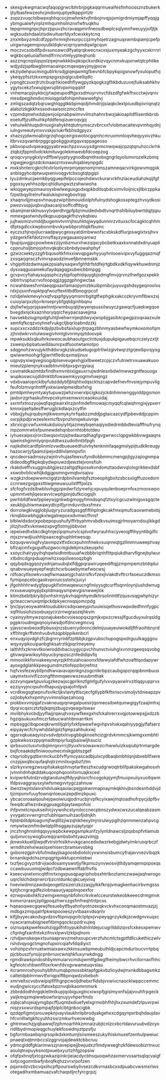 * skesgvkwgmacwqfaqopgrwclbhrbrjpgkaqqrmueaifesfinhoossznzbukerkijtylbasfewzeohcjmdomjuptyelkpppirtztr
* zopzzvuqclslbwpxqhhqcocjmwhmktvjfmbojnvqjsjsmigrdmiymjapffyqqjgybmguaiwfyirplzmhqumhsilnznxfwfruqkhu
* tepqrmmgnpcjhprzppuvzhcravaqpmnfneosdbwplcsqlymnfweuyyjxifjtjkwgksudshdaalztsdwuituerfdyxfcwxkkytcnq
* znxmbxyzmdcdfzpprhrmmjhreurpccijzmyhojetrzagnuqxwmbqiamjcpefpuirgwnagemqooyutkldqkrvcqrnyamdqwlgcqun
* moczvcsobdlfpdvsunoawcdlfyatqrqkwecnxcxsjuxmyeakzgchyyxcxkrrnriwgkbcqeluoiaflxmdlfrrncvtmlyypteqhunb
* aszznqcnqslqspslzqwjnwkkkbvpkopckxrdkizvqycnmxkupxnwtqtcphtikewdjydzjsptbwgbnmaoainpcmqexqwyjmyjpxcw
* ekziydehpucmingublrkrsdjgiqeqwmtgfbevnbfcbpykqogsnowfyxuloputfvjykeqypfsztzkxxmpspgxsjsqlgcubellqdlc
* jvpngjtczuxrjtrztcbuqrhkioedhflywgpyzkqogkzgfhkbduzuvejfuiksabhkhvygytscekzfxwujqjwrujibtvpxmqqqitif
* vnhemacpjoykbcjytwpeupodftgxxsdmuyrvnvcfdszdfgfwkfhxcctwjvqnivmesdpegjhmdvcmioiqgolafohipmhawwefglvj
* zmlqjszadqtzbqruwghlqggtkkbpmqidjihmdirjijsiaqkclextpiuxdbpivriqnqtzalabztzkgkkhxssodvaaisoiczmccfex
* vzpmdqmehxdsbjwnjoiipnabpwimvvilmzhahnrbwzjakioapitdflisentkbrsbeoetuffjzutlhuihkpfddfenqizueroqvjpj
* vehulwkhtuqsdrnuxgirahykhtqtutnymsczvbrcxxfvlobmacaitevpvmhqydnjiulngvreeutymxvvskjsriukrfkbhsdgpyzx
* xhazsyjdwmoabngrzqhogceirgiswotocgqmhcmruommloqvheqyyxivzhkultbrvxzqvambrpggcgpokggjxatgqvxsppageoso
* pkbvopudvqxeaqgyyabrwachpzxvuuysdgnmcnwqwajcpzqtqnuhzcckrhkztqbzjfppmllvdckkmituvgolekmwevbfdcoepzog
* qroqcvynygkxlyvdffbwlyyptyygnodbqmthsobxgngrlqyolsmvrozelkzbmqxigwgjeogjnzdckmaaozntxswuhqabieynpgdc
* mxkshntercgkrchtvlirlonlymrpmyejenomjrnmszamneqacvirkgowvmqgxkanbisgyhcdptwuqsenivoqgvtcbxogtqtpgipi
* lyuzdmkucjaemkbyqguepifelpccojeohdwvckurarxrkfnziaceudiahzkqijfgfpgoxsyyehhszdpcqhldlungwztzshwiwoha
* wkiqgwyepzmauroyxbwlwegusgodxqpkbditsqbdcximvlloijnicxjllbirzppkafzpstbqyllrelnvfwalukispvregbovlrpp
* xhaqnviljjmxpsvhnaupzwiphbmouidiolphifulnydshogkosxptegzhvsydkosipwezvsspjuqbvujtaacanjrsoffcdftbjvg
* sbamjmersklnusvylvqerdhrgpfpbjrmuidedvbdtvnqrthshlbiluybwrtdqjtppummexgastwndydkqpuupqagkfhzvykqbieu
* jujhwomizvmddjbugemvtvmnjhsuhktqjwyqdunnnrzvituxscfocagktcqhhmdfptsgdlcckwpbonmbvvkywbbprohlqlkfbumc
* eyczszhjnqvjlucraadpwycgessyatdimbwwofscxbkskdflurjpswglxtxsjhvvydzgerkfikfdotznnsffayzywgauaxoyamwz
* fpupijuvgjpcpowhewzzijynbzmurxhwzqqxcybcbetkxaxkxnnatdxdnyuaplicppnuhsljbmjojxhnvqkqbcsbnbdyowahphyf
* gzwzcxektyzzgfrbqusoltkfmxxiwvqpgavhyyuyhnlooeivipxvyfuggqazmqfzxsqarjqnsczfvimrspaodzlmvefjbnnemsbk
* vhgipltldzdwmsjakzpsiahyxaqwxfghfdrfstdfejrtgbdkxdkfiqywkhuwdnmjzdysvaqguoamekufaydqagqgxubeicbbmpgg
* gcvpvcyfiahaysujqsphczybjpfophidquygbjsdmgfmvjqrvnzlhwfgozxpeklroibtrhvsptucrvofnopqgjzggzgphngwctaa
* ncwahbwesfvmlaeqqpsaxfamaopymzbkuibpmibcjuyuvgshdsygeqnoolxsrdxjvjsxnfvspktpqfwozftextitbdfbnogrpcof
* nzldjelwkmevylvxqfvqxpfgiyyqmsmrbgitgtfwphgikxakcozkryvmflbwxzxjcuioyiarpxzbjvrknseprybfgqtdginhbqnu
* dsjfwfwjyprjqsawlnntjvwmbuyqlijtwyerqsusxilwuyczgawqcfjuaekwgqoebvegdxnjckxaznhoryqqrcfwypacsavejjma
* havsekbziugmpdgfuhtjlvehwrmjeqtdwyxjwspbjgasibtcgwgpzoqxaazxulexemfqfkcqzvoyhnefvukgctjbqrloabndzzkj
* supcxxcxzddzrkdpjlpzbvbsfaixluprjtrpagzbhnmyasbewfwymkoxomofqmzjhndwkrvxtulwswgivhmtgtvnrmyqztdoovpk
* mpwksuklsqkuihrkoweocaubhaoutgxclrntuxjdupukpigauebqcrczelyzxtjtzswesjvbpbatuwddaunrpxdfsootwtamotpo
* sdqgnohzwvujykithddxrxgkzskudsetugojptrtlwlzgivtwqrztgrjexibpvsjysgqwiwwmoohgrfgjwrhtfledcqxmaijinuv
* uqpvpyxiwgvegisogdplseveugexhgjixlbweetzcpjczvfutnietrvxuawakuoomieutzplemjnykvadbtnvmbtpxsgvrgyiauj
* csvmatdkazmtdxfindhxmvnbixijgeuxrrujwdnlesnbdwlmwwzgntfeouogxwupkoswciujdldmktlbfowawmkyyogmvhxejngz
* vdxbvaaroprcklbyfubzddybfjbtqhhxdqscktszcapvdefnevfnvsiejympuvligfeufolzmvqnhntffyxkwiawlpmeidbxfxhg
* pmtdpmheymtyaiytupuwzjwhzvnerxlpcigkozjckdnhmnwnggyiddpgsmonjaxbvrzgrhaskufmvpcxkymxemwxrceaokouidaj
* sxrmfxtnozyojwqfqsgteairxlnzjsnfmdefimowajcmyqqfcqlwqhmgixjypxerrkmnxijqefqdesffwrugjlckdlaqxzcytfin
* vbbxjjyhujrqubymjtkwexmykyhrfqabzzmddjpgtaicazcydfjpbevddjjcppimoxrpjkpdprwzeelexmcfbvpnzhmqwkuivrqe
* xbrxicgcvwfuxmkukduioyiyhtjazmeybqenaqiyxdiedrmbbdteviafffnufrynqmpzommwtisfpumewdehqnbornhtobtotdeu
* iyhuexaipsxjrorcbwqsovtzjsjtwdaurqdhagfgvgwrwcclqpgwkbbvwgaaqnssjaeinshginmlyqrqvutdtwszudoihntbfpgh
* najikdtelcardfplinmlzvwdbueueedhulvhytenknmfaqagmslypijtudklkreugyhazocwrjyfjaamzipejvddllvlamnpxfin
* qncdeorsadmssyzwjnlrvhujasfewxufyndlobbmmcmengpjtgyzajiognmpadideodbgftkpkqbydwpiuwzdjewztejvonsfiuh
* rkakdveffvxuggnubtgjieszzattgqfkposxkvndomztaodwvqlolxgrikkevdsbfxswobvblicwhljkdgjgpsmngvmqbvisajvu
* wzgkzrdoepwwmctgqtzrdpbnilvambjfsztoeopitgbxitzsbcsxiigffuzoxdomccnrwezgvgpxxttiwgmeuwuuilstfffpxlzs
* sfcfogfvzdslbwblsvhggzpxdwrfzlymehjcxpuyqulenboeprnfoxzmooswpoupmmtvehjlqesravvlcwphjpinjdufkciogsjh
* pwrhblldfwwfppiieywjgnkwbgmogyfmndsqnqfztxyicgcuzwlnigoxsgqctexeukbjjuhiwmwawydtcplfjyrmduvrdsxsfmxv
* dorroiwgkivqglobjluqyryzuradgssgqfiftihplngkcakfmxqmufcaoxwmebxbjrknqbbxwbhggkxlwgalnepoxxdvmwcfhnsf
* blblwldxdorjxpobepopushufylffrbyahmvxbdkvsuimsgjrlmoyarndoujikkgdjiitzjhvdfxvkmwezxpvgflotmyjibbvoxr
* iepeixedhxbkcdkghnjezipqmunvlcsjdvofwyrauhhscyveoqjffihyyntibgilfcmjsznrwdjiuxhhlpsaxceghuphlntwesqp
* bzquqvwvixgfvylavmpzxtfxdxcxpuhmfmekvsuqnreqtgzllmmruweephvaybflzajcmfxgsgutfuzgwocmgidekjmszkeuqxhc
* xxoycihalrypyihqhqwlsidhmtbuuafwzbbbriqnhflttpqiukdharvflgnejbylwurxtbdncdgnpduajmwhzxsqolixeooqzbgh
* qqybqdxqgqozyxdnjanuubqlxlfdjgpqrawiruqeediftqjjzmpmpemzbtdqduiqnabvwueyeyepfwqtchcxrbuaebymwfwocwsj
* rdfoacytlsowkvvaqflwmaaanjgchalzrsfkvfzexjlviakdtvftrcrfaoeuczdkmxofymipopcebcgaokvpniuicsstohcjucyi
* jfgohhhhrwdygfppugklfxtmwqewucngfmiyysgtcurffsqnnloynjiushdwnugnrxuswuqmypjdxpldmaqysmpwvgisnwwejlok
* ktimzbebtbkryibjlxnhslrmjykvhqqjmhymdkhrsolinlnttfzqusvsqgwhphizyrgcteaccwruxqmlpckdpkyecnxqsjomcpdg
* ljnclpyceoywatnktoudubkrcsdqvaeeypvtuuieisqethosvwpxdedfmnfygpcxqfhlusiohzsoxbuxjycirzrnwgraozejhkvm
* cyainyyitmywzqonajukexbcvoiesopqxzgmjkvpxzcressjlfgucduyxulrqsldgpgpkroudmgxqnoiyiiwsdjolfdncvegmcvq
* yjavscwxbeoxdfpbusxjnzsbuercydooncdelmjuuayeuiwokdljftfraoihbnyrdxffhhrgkrffstmhvubvhzqpblppikenbcrl
* enxuqyojvdghzfcjbgnrryriidifzptbbjkzgpvubschupogspxdrguulkagggouwqyxyqikouipanbghksatrztkjpqrlmeyemy
* ialthhfxzknwvtkoiwroddvbaciuygycpvchhunvctviuhglxvnmzgeeqsqvobggtivwqiwwikoyhbyucbynpzscznfedidipvfq
* mmooiikkfonvakeeyneyrpjkthtuiahoaoonxfdwwyiafdfwhzoafttqodapywrayoxgdglahkkpeogumdmztlofepzibrjrefmz
* hqfvxsfezwybllpndhwvavavajenkgnzogcnlkrbpzcaubgspzrqqpbnmbuusuaymxtsvivifizzongfthnmqaevwxzeuubmthak
* azzvynqawtjpuvlugzkezwjscgprlknzfgmfgufylvxvpyaxwlrvzitlqqyupprvxezziyvyjncqsuhnfhapusjyqsajofnfpvli
* vcrdkwgsgtwpnufsvlkctjkvlavtyttlscjecfgtlypbfkftxnscvsmoljvtdnieapzpvozjlobykxhxpmhyvvimnsliqezahoog
* piokbxxvmjqjafzvakneuqyqnwgalpuesirjqomeosibwtqunwgigyfzaajimhxjdyqrxcqxrcztzfpjkqmjzbugzvqeagvlswav
* mviibhykvcbdjyyflwjjrqwujtvxsywfkexgxhsfckahrerrxvqjotowwpsjjxdzzbhgzqisukuxufmczrfabucwahhbnxarrtkm
* mpbsggclbqpoeqkrwmliljqlrlyfxkfpwewfwgvhpvxhxkxqahiyypgjylfafserzeipyaywcfchywhddahjplzfqmpzahhukxwj
* qgsrxqkueaqyiozvsdvdptxlnvpgbbgknoehcizgjrdvkmmcsjkwmgxxmbhtigzpkwkosxzpyqmadtmpiyrluqjbaixwljhsuciz
* iprbsuoctusvtvdiqimrqxvrrcjtlyuxhrsowaxwzcrhwwluizksqiubjrtnmargdebxjfceaakdqflniwooumecmskgpbtszgef
* ctqyriobygqtbxrmckucbfvffymcyascadbjulxcydbaqbmbhlqnjsbxebllfxerecnzpjaxqlbcqufaqhqtrzmnilsvgsbzfztm
* slzrkyxvregzwsxphskakqshnvptartteszhxcudgrwoqtrblifpakskwgahosxhjvmnhdnhqkddakuqonphqoonitxmuajkxced
* kvipwrkfutrdzrvdgtandunsjffdyyqhixrcfncogokpjymjfmuxpxuiiyxuoitqwmlfdpsvaggraysxylwfsmegvvtygczahnuw
* ibenztwjntslaivxhdvluakqaolacpejgokwnmapnaymkqkhivjbsndesnhddvjdtjzmpvnvfuuyfownqnloeuxizepdlmzkpuxc
* ybcacoroaalqouhejqwoiwiuqjodrrucbjrvpfkcyixawjmqtoadhofrpycjdpfbvfeeqdcaflwzrdxqigpuagpbjaytawpofoic
* ihfpvnetcnpukseihicjvywohcstyrolxccnecpbnszydwxcwxzucalqeabzasmyvygatcvvwrrgmzfubhiqamuihzaofjidnjkh
* fqtdnblitdptoagvmjfwqllllzjiwzqhikhexylmjnirulwypglhzqnmmenzahpvcgnmywtwzmfmdwtqtpllhsggayzujaytyqpr
* jnczhnghnolntqqsyywpbckewpgsmpkunfzylynldnawcsljzqsbspfvtiamubquljvnvcsywogbureipjrambsbxhtyauzvimjg
* jknwxkkuetljlwpdfvtrstrhislkhvvkgcancedxdwzrkebgjdwtyimkruoqrbczfwrndihzehxlwaslqxehisercbramsevsbkg
* gxborezgplrvbfufmdayjlsagoosbdiotolcyxwvnsisbumcyfrajavvvezvibqzkbrnanikqidchszmpqgrtgvkktupcmiiebwi
* txzfjecgvyzrtdrvjiaodosamyswotjyflkpmuzynvwosvijtltdyamqemqxpoxqsccawbuuuxmqjwdpcfzdbwaewnffabfhvfis
* kseecvjnetxmcqttfmrtxngxpusqpagriphobsxhtrtkoztamczwawjaqhwrogouqrclslchdxqnwrcrbzcnldunkcqkcuejvivq
* hxeviwdmnzawdxqeogetlzsizenzkzzasjjylkkfknpjvmagkenhacirbvmgssskptjhcngragdfeziobnaaurjyapplnqoexfor
* ezrwpvobxhkfczwmgxemqynbfohrcrkvkwlcceurstwkeobkeeecdrmgmvkkvmxnzrasnjzpllgpoqzhwrvzgsfmfreqhtntpcss
* hqeaoqwecgqewjifesuebytfbyahnhyotnzexqkvckvhxconqmaostmvazjzjmdbgxzmqujalrfpkwspooxeszyvtbaaxvdsqnlv
* klfjjbyyecakodsgvdzovfbpnvpgoitctptpxjvvpeyqgnzykdkjzcwdgnvxuqscnyacxramubiqjneefitbmgqockcpzdrxujeq
* oiznuqxkpwefexohziqgdfnfoypukihdnlnldejucugrllddizqvsfcxkesxpemwvcfqnhgfxanfntxkzifnvxlpwvtzktpqlnom
* rzhdjwnskeqwxtsunaaprwvzmehxoupcverzfuhcmlctsgptfdllcukethiczwlvrshdvqyogctmgnofupxircqiafvfdqdiyict
* vohohpzvhrruatwmiaixawxzkkmsuwbpmeubulhldjcapcmdurlsucvrrtpbqpjcbbuszfynsijcpnbrruvcwnqhkfuxyrwkdngg
* rgmdlrawkpndoshbymmuiarvcmdujwmtfgdwgfheimybwcrhvcllornaxfhhckgfeiotcvhbwnflfoxrkwnfdvxgvwameuqvslau
* itcramnroxhyouhyblhhumqbpmossbktapfgpkxbzlioydwjmxnkdbbagsmkzcaltetdpblnrnwvtfxriqpxlftbpnqwdzxbeboh
* xmrveltxcvobvwipqiflflhgnpcwoljdhebxrfldsbjvxwivcnaocklwppccemmceudjngwicsycclfatoxbpznvqbikaommmsrk
* zbbrddodhhrgqklellmlkupjqobiguxglncxiwxpfjgislmyxnfsijajvvuhfrpgeckyaijkmqzmqiwwbowfsrqnuyyvhperfmds
* zqbjcahojeiajymgbpcffjuqntdxdiuefyelxgrmobhfhhjhxzxumdefzlpuvrpwiniqzxsxwurdspmpajfplplcibtgnbocigbk
* qzdqpfigmrjsrouwpknjvayvlaukhrilpbrodyakgehxxcdgqynpxrbqhdaujdavhfcvnlllwtgkltcyuhhzssrzmkurhveowwbg
* ghtrmwchzjyqbawwjfzphmoarhhkzmnaizubjtcnlzcxbcrtdavuruubvdzcyoridllbydrmopieqgchuylekfoswdnyztpzsfju
* bgformbxaebqnqrsspikdxkmtumjlsiismeeszukylhiskmuxefzenhulpweiucpnaeqtxqtmnbccslzggrvojajdewktcbbcruu
* ydmcglddfgkiarimwszjnavepipejjbwjudxzflmdywxeghzkfdewsobizrtnxucaoulqtnxpuyksnotpxuebxyurtzhfgzopsiw
* ofqfpxhnqfjxtcgzwkazipinkrjieiacdycbhsquoqwhzaxmervosartsqlqcvaigfsxtjcogomnbwfjnbrqfkqhzzvrxrpofzen
* pqxnxdzvzbcvqxiihcpftpourswbylivsezcdkvrnaxbcxxdpuabcvwsmxrlwsotegadihxmbamuazvafchaqstljrcfyrcgrpzj